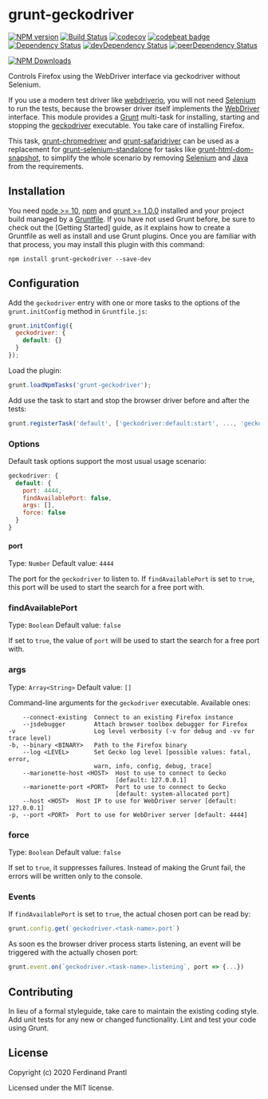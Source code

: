 # grunt-geckodriver
[![NPM version](https://badge.fury.io/js/grunt-geckodriver.png)](http://badge.fury.io/js/grunt-geckodriver)
[![Build Status](https://travis-ci.org/prantlf/grunt-geckodriver.png)](https://travis-ci.org/prantlf/grunt-geckodriver)
[![codecov](https://codecov.io/gh/prantlf/grunt-geckodriver/branch/master/graph/badge.svg)](https://codecov.io/gh/prantlf/grunt-geckodriver)
[![codebeat badge](https://codebeat.co/badges/1d016503-df5e-41ac-9625-66bb238e236b)](https://codebeat.co/projects/github-com-prantlf-grunt-geckodriver-master)
[![Dependency Status](https://david-dm.org/prantlf/grunt-geckodriver.svg)](https://david-dm.org/prantlf/grunt-geckodriver)
[![devDependency Status](https://david-dm.org/prantlf/grunt-geckodriver/dev-status.svg)](https://david-dm.org/prantlf/grunt-geckodriver#info=devDependencies)
[![peerDependency Status](https://david-dm.org/prantlf/grunt-geckodriver/peer-status.svg)](https://david-dm.org/prantlf/grunt-geckodriver#info=peerDependencies)

[![NPM Downloads](https://nodei.co/npm/grunt-geckodriver.png?downloads=true&stars=true)](https://www.npmjs.com/package/grunt-geckodriver)

Controls Firefox using the WebDriver interface via geckodriver without Selenium.

If you use a modern test driver like [webdriverio], you will not need [Selenium] to run the tests, because the browser driver itself implements the [WebDriver] interface. This module provides a [Grunt] multi-task for installing, starting and stopping the [geckodriver] executable. You take care of installing Firefox.

This task, [grunt-chromedriver] and [grunt-safaridriver] can be used as a replacement for [grunt-selenium-standalone] for tasks like [grunt-html-dom-snapshot], to simplify the whole scenario by removing [Selenium] and [Java] from the requirements.

## Installation

You need [node >= 10][node], [npm] and [grunt >= 1.0.0][Grunt] installed and
your project build managed by a [Gruntfile]. If you have not used Grunt before,
be sure to check out the [Getting Started] guide, as it explains how to create
a Gruntfile as well as install and use Grunt plugins.  Once you are familiar
with that process, you may install this plugin with this command:

    npm install grunt-geckodriver --save-dev

## Configuration

Add the `geckodriver` entry with one or more tasks to the options of the
`grunt.initConfig` method in `Gruntfile.js`:

```js
grunt.initConfig({
  geckodriver: {
    default: {}
  }
});
```

Load the plugin:

```javascript
grunt.loadNpmTasks('grunt-geckodriver');
```

Add use the task to start and stop the browser driver before and after the tests:

```js
grunt.registerTask('default', ['geckodriver:default:start', ..., 'geckodriver:default:stop']);
```

### Options

Default task options support the most usual usage scenario:

```js
geckodriver: {
  default: {
    port: 4444,
    findAvailablePort: false,
    args: [],
    force: false
  }
}
```

#### port
Type: `Number`
Default value: `4444`

The port for the `geckodriver` to listen to. If `findAvailablePort` is set to
`true`, this port will be used to start the search for a free port with.

### findAvailablePort
Type: `Boolean`
Default value: `false`

If set to `true`, the value of `port` will be used to start the search for a
free port with.

### args
Type: `Array<String>`
Default value: `[]`

Command-line arguments for the `geckodriver` executable. Available ones:

        --connect-existing  Connect to an existing Firefox instance
        --jsdebugger        Attach browser toolbox debugger for Firefox
    -v                      Log level verbosity (-v for debug and -vv for trace level)
    -b, --binary <BINARY>   Path to the Firefox binary
        --log <LEVEL>       Set Gecko log level [possible values: fatal, error,
                            warn, info, config, debug, trace]
        --marionette-host <HOST>  Host to use to connect to Gecko
                                  [default: 127.0.0.1]
        --marionette-port <PORT>  Port to use to connect to Gecko
                                  [default: system-allocated port]
        --host <HOST>  Host IP to use for WebDriver server [default: 127.0.0.1]
    -p, --port <PORT>  Port to use for WebDriver server [default: 4444]

### force
Type: `Boolean`
Default value: `false`

If set to `true`, it suppresses failures. Instead of making the Grunt fail,
the errors will be written only to the console.

### Events

If `findAvailablePort` is set to `true`, the actual chosen port can be read by:

```js
grunt.config.get(`geckodriver.<task-name>.port`)
```

As soon es the browser driver process starts listening, an event will be
triggered with the actually chosen port:

```js
grunt.event.on(`geckodriver.<task-name>.listening`, port => {...})
```

## Contributing

In lieu of a formal styleguide, take care to maintain the existing coding
style.  Add unit tests for any new or changed functionality. Lint and test
your code using Grunt.

## License

Copyright (c) 2020 Ferdinand Prantl

Licensed under the MIT license.

[node]: https://nodejs.org
[npm]: https://npmjs.org
[Grunt]: https://gruntjs.com
[Gruntfile]: https://gruntjs.com/sample-gruntfile
[Getting Gtarted]: https://github.com/gruntjs/grunt/wiki/Getting-started
[Selenium]: http://www.seleniumhq.org/download/
[geckodriver]: https://github.com/giggio/node-geckodriver#readme
[webdriverio]: http://webdriver.io/
[Java]: https://java.com/en/download/
[WebDriver]: https://www.w3.org/TR/webdriver/
[grunt-html-dom-snapshot]: https://github.com/prantlf/grunt-html-dom-snapshot#readme
[grunt-selenium-standalone]: https://github.com/zs-zs/grunt-selenium-standalone#readme
[grunt-chromedriver]: https://github.com/prantlf/grunt-chromedriver#readme
[grunt-safaridriver]: https://github.com/prantlf/grunt-safaridriver#readme
